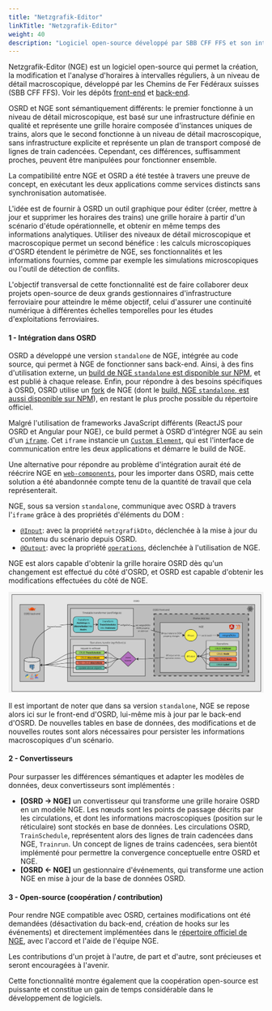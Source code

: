 ```yaml
---
title: "Netzgrafik-Editor"
linkTitle: "Netzgrafik-Editor"
weight: 40
description: "Logiciel open-source développé par SBB CFF FFS et son intégration dans OSRD"
---
```


Netzgrafik-Editor (NGE) est un logiciel open-source qui permet la création, la modification et l'analyse d'horaires à intervalles réguliers, à un niveau de détail macroscopique, développé par les Chemins de Fer Fédéraux suisses (SBB CFF FFS). Voir les dépôts [front-end](https://github.com/SchweizerischeBundesbahnen/netzgrafik-editor-frontend) et [back-end](https://github.com/SchweizerischeBundesbahnen/netzgrafik-editor-backend).

OSRD et NGE sont sémantiquement différents: le premier fonctionne à un niveau de détail microscopique, est basé sur une infrastructure définie en qualité et représente une grille horaire composée d'instances uniques de trains, alors que le second fonctionne à un niveau de détail macroscopique, sans infrastructure explicite et représente un plan de transport composé de lignes de train cadencées. Cependant, ces différences, suffisamment proches, peuvent être manipulées pour fonctionner ensemble.

La compatibilité entre NGE et OSRD a été testée à travers une preuve de concept, en exécutant les deux applications comme services distincts sans synchronisation automatisée.

L'idée est de fournir à OSRD un outil graphique pour éditer (créer, mettre à jour et supprimer les horaires des trains) une grille horaire à partir d'un scénario d'étude opérationnelle, et obtenir en même temps des informations analytiques. Utiliser des niveaux de détail microscopique et macroscopique permet un second bénéfice : les calculs microscopiques d'OSRD étendent le périmètre de NGE, ses fonctionnalités et les informations fournies, comme par exemple les simulations microscopiques ou l'outil de détection de conflits.

L'objectif transversal de cette fonctionnalité est de faire collaborer deux projets open-source de deux grands gestionnaires d'infrastructure ferroviaire pour atteindre le même objectif, celui d'assurer une continuité numérique à différentes échelles temporelles pour les études d'exploitations ferroviaires.

#### 1 - Intégration dans OSRD

OSRD a développé une version `standalone` de NGE, intégrée au code source, qui permet à NGE de fonctionner sans back-end. Ainsi, à des fins d'utilisation externe, un [build de NGE `standalone` est disponible sur NPM](https://www.npmjs.com/package/netzgrafik-frontend), et est publié à chaque release. Enfin, pour répondre à des besoins spécifiques à OSRD, OSRD utilise un [fork](https://github.com/osrd-project/netzgrafik-editor-frontend) de NGE (dont le [build, NGE `standalone`, est aussi disponible sur NPM](https://www.npmjs.com/package/@osrd-project/netzgrafik-frontend)), en restant le plus proche possible du répertoire officiel.

Malgré l'utilisation de frameworks JavaScript différents (ReactJS pour OSRD et Angular pour NGE), ce build permet à OSRD d'intégrer NGE au sein d'un [`iframe`](https://developer.mozilla.org/fr/docs/Web/HTML/Element/iframe). Cet `iframe` instancie un [`Custom Element`](https://developer.mozilla.org/fr/docs/Web/API/Web_components/Using_custom_elements), qui est l'interface de communication entre les deux applications et démarre le build de NGE.

Une alternative pour répondre au problème d'intégration aurait été de réécrire NGE en [`web-components`](https://developer.mozilla.org/fr/docs/Web/API/Web_components), pour les importer dans OSRD, mais cette solution a été abandonnée compte tenu de la quantité de travail que cela représenterait.

NGE, sous sa version `standalone`, communique avec OSRD à travers l'`iframe` grâce à des propriétés d'éléments du DOM :
- [`@Input`](https://github.com/SchweizerischeBundesbahnen/netzgrafik-editor-frontend/blob/fe3e788499e18054e260c05e714419aeeafc44e1/src/app/app.component.ts#L75): avec la propriété `netzgrafikDto`, déclenchée à la mise à jour du contenu du scénario depuis OSRD.
- [`@Output`](https://github.com/SchweizerischeBundesbahnen/netzgrafik-editor-frontend/blob/fe3e788499e18054e260c05e714419aeeafc44e1/src/app/app.component.ts#L84): avec la propriété [`operations`](https://github.com/SchweizerischeBundesbahnen/netzgrafik-editor-frontend/blob/main/documentation/STANDALONE.md), déclenchée à l'utilisation de NGE.

NGE est alors capable d'obtenir la grille horaire OSRD dès qu'un changement est effectué du côté d'OSRD, et OSRD est capable d'obtenir les modifications effectuées du côté de NGE.

![Diagramme conceptuel](osrd_nge_concept_diagram.png)

Il est important de noter que dans sa version `standalone`, NGE se repose alors ici sur le front-end d'OSRD, lui-même mis à jour par le back-end d'OSRD. De nouvelles tables en base de données, des modifications et de nouvelles routes sont alors nécessaires pour persister les informations macroscopiques d'un scénario.

#### 2 - Convertisseurs

Pour surpasser les différences sémantiques et adapter les modèles de données, deux convertisseurs sont implémentés :
- **[OSRD -> NGE]** un convertisseur qui transforme une grille horaire OSRD en un modèle NGE. Les nœuds sont les points de passage décrits par les circulations, et dont les informations macroscopiques (position sur le réticulaire) sont stockés en base de données. Les circulations OSRD, `TrainSchedule`, représentent alors des lignes de train cadencées dans NGE, `Trainrun`. Un concept de lignes de trains cadencées, sera bientôt implémenté pour permettre la convergence conceptuelle entre OSRD et NGE.
- **[OSRD <- NGE]** un gestionnaire d'événements, qui transforme une action NGE en mise à jour de la base de données OSRD.

#### 3 - Open-source (coopération / contribution)

Pour rendre NGE compatible avec OSRD, certaines modifications ont été demandées (désactivation du back-end, création de hooks sur les événements) et directement implémentées dans le [répertoire officiel de NGE](https://github.com/SchweizerischeBundesbahnen/netzgrafik-editor-frontend), avec l'accord et l'aide de l'équipe NGE.

Les contributions d'un projet à l'autre, de part et d'autre, sont précieuses et seront encouragées à l'avenir.

Cette fonctionnalité montre également que la coopération open-source est puissante et constitue un gain de temps considérable dans le développement de logiciels.
